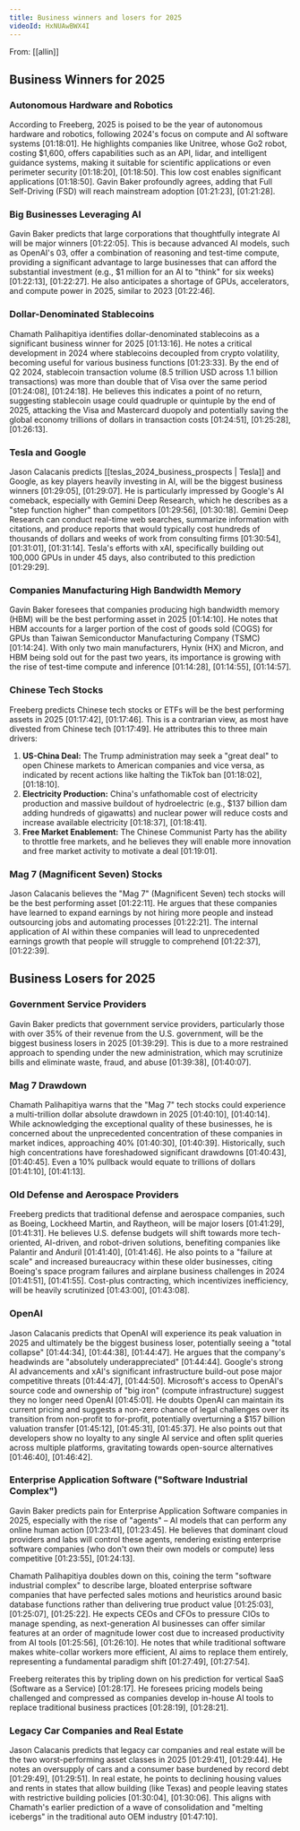 ```yaml
---
title: Business winners and losers for 2025
videoId: HxNUAwBWX4I
---
```


From: [[allin]] <br/> 

## Business Winners for 2025

### Autonomous Hardware and Robotics
According to Freeberg, 2025 is poised to be the year of autonomous hardware and robotics, following 2024's focus on compute and AI software systems <a class="yt-timestamp" data-t="01:18:01">[01:18:01]</a>. He highlights companies like Unitree, whose Go2 robot, costing $1,600, offers capabilities such as an API, lidar, and intelligent guidance systems, making it suitable for scientific applications or even perimeter security <a class="yt-timestamp" data-t="01:18:20">[01:18:20]</a>, <a class="yt-timestamp" data-t="01:18:50">[01:18:50]</a>. This low cost enables significant applications <a class="yt-timestamp" data-t="01:18:50">[01:18:50]</a>. Gavin Baker profoundly agrees, adding that Full Self-Driving (FSD) will reach mainstream adoption <a class="yt-timestamp" data-t="01:21:23">[01:21:23]</a>, <a class="yt-timestamp" data-t="01:21:28">[01:21:28]</a>.

### Big Businesses Leveraging AI
Gavin Baker predicts that large corporations that thoughtfully integrate AI will be major winners <a class="yt-timestamp" data-t="01:22:05">[01:22:05]</a>. This is because advanced AI models, such as OpenAI's 03, offer a combination of reasoning and test-time compute, providing a significant advantage to large businesses that can afford the substantial investment (e.g., $1 million for an AI to "think" for six weeks) <a class="yt-timestamp" data-t="01:22:13">[01:22:13]</a>, <a class="yt-timestamp" data-t="01:22:27">[01:22:27]</a>. He also anticipates a shortage of GPUs, accelerators, and compute power in 2025, similar to 2023 <a class="yt-timestamp" data-t="01:22:46">[01:22:46]</a>.

### Dollar-Denominated Stablecoins
Chamath Palihapitiya identifies dollar-denominated stablecoins as a significant business winner for 2025 <a class="yt-timestamp" data-t="01:13:16">[01:13:16]</a>. He notes a critical development in 2024 where stablecoins decoupled from crypto volatility, becoming useful for various business functions <a class="yt-timestamp" data-t="01:23:33">[01:23:33]</a>. By the end of Q2 2024, stablecoin transaction volume (8.5 trillion USD across 1.1 billion transactions) was more than double that of Visa over the same period <a class="yt-timestamp" data-t="01:24:08">[01:24:08]</a>, <a class="yt-timestamp" data-t="01:24:18">[01:24:18]</a>. He believes this indicates a point of no return, suggesting stablecoin usage could quadruple or quintuple by the end of 2025, attacking the Visa and Mastercard duopoly and potentially saving the global economy trillions of dollars in transaction costs <a class="yt-timestamp" data-t="01:24:51">[01:24:51]</a>, <a class="yt-timestamp" data-t="01:25:28">[01:25:28]</a>, <a class="yt-timestamp" data-t="01:26:13">[01:26:13]</a>.

### Tesla and Google
Jason Calacanis predicts [[teslas_2024_business_prospects | Tesla]] and Google, as key players heavily investing in AI, will be the biggest business winners <a class="yt-timestamp" data-t="01:29:05">[01:29:05]</a>, <a class="yt-timestamp" data-t="01:29:07">[01:29:07]</a>. He is particularly impressed by Google's AI comeback, especially with Gemini Deep Research, which he describes as a "step function higher" than competitors <a class="yt-timestamp" data-t="01:29:56">[01:29:56]</a>, <a class="yt-timestamp" data-t="01:30:18">[01:30:18]</a>. Gemini Deep Research can conduct real-time web searches, summarize information with citations, and produce reports that would typically cost hundreds of thousands of dollars and weeks of work from consulting firms <a class="yt-timestamp" data-t="01:30:54">[01:30:54]</a>, <a class="yt-timestamp" data-t="01:31:01">[01:31:01]</a>, <a class="yt-timestamp" data-t="01:31:14">[01:31:14]</a>. Tesla's efforts with xAI, specifically building out 100,000 GPUs in under 45 days, also contributed to this prediction <a class="yt-timestamp" data-t="01:29:29">[01:29:29]</a>.

### Companies Manufacturing High Bandwidth Memory
Gavin Baker foresees that companies producing high bandwidth memory (HBM) will be the best performing asset in 2025 <a class="yt-timestamp" data-t="01:14:10">[01:14:10]</a>. He notes that HBM accounts for a larger portion of the cost of goods sold (COGS) for GPUs than Taiwan Semiconductor Manufacturing Company (TSMC) <a class="yt-timestamp" data-t="01:14:24">[01:14:24]</a>. With only two main manufacturers, Hynix (HX) and Micron, and HBM being sold out for the past two years, its importance is growing with the rise of test-time compute and inference <a class="yt-timestamp" data-t="01:14:28">[01:14:28]</a>, <a class="yt-timestamp" data-t="01:14:55">[01:14:55]</a>, <a class="yt-timestamp" data-t="01:14:57">[01:14:57]</a>.

### Chinese Tech Stocks
Freeberg predicts Chinese tech stocks or ETFs will be the best performing assets in 2025 <a class="yt-timestamp" data-t="01:17:42">[01:17:42]</a>, <a class="yt-timestamp" data-t="01:17:46">[01:17:46]</a>. This is a contrarian view, as most have divested from Chinese tech <a class="yt-timestamp" data-t="01:17:49">[01:17:49]</a>. He attributes this to three main drivers:
1.  **US-China Deal:** The Trump administration may seek a "great deal" to open Chinese markets to American companies and vice versa, as indicated by recent actions like halting the TikTok ban <a class="yt-timestamp" data-t="01:18:02">[01:18:02]</a>, <a class="yt-timestamp" data-t="01:18:10">[01:18:10]</a>.
2.  **Electricity Production:** China's unfathomable cost of electricity production and massive buildout of hydroelectric (e.g., $137 billion dam adding hundreds of gigawatts) and nuclear power will reduce costs and increase available electricity <a class="yt-timestamp" data-t="01:18:37">[01:18:37]</a>, <a class="yt-timestamp" data-t="01:18:41">[01:18:41]</a>.
3.  **Free Market Enablement:** The Chinese Communist Party has the ability to throttle free markets, and he believes they will enable more innovation and free market activity to motivate a deal <a class="yt-timestamp" data-t="01:19:01">[01:19:01]</a>.

### Mag 7 (Magnificent Seven) Stocks
Jason Calacanis believes the "Mag 7" (Magnificent Seven) tech stocks will be the best performing asset <a class="yt-timestamp" data-t="01:22:11">[01:22:11]</a>. He argues that these companies have learned to expand earnings by not hiring more people and instead outsourcing jobs and automating processes <a class="yt-timestamp" data-t="01:22:21">[01:22:21]</a>. The internal application of AI within these companies will lead to unprecedented earnings growth that people will struggle to comprehend <a class="yt-timestamp" data-t="01:22:37">[01:22:37]</a>, <a class="yt-timestamp" data-t="01:22:39">[01:22:39]</a>.

## Business Losers for 2025

### Government Service Providers
Gavin Baker predicts that government service providers, particularly those with over 35% of their revenue from the U.S. government, will be the biggest business losers in 2025 <a class="yt-timestamp" data-t="01:39:29">[01:39:29]</a>. This is due to a more restrained approach to spending under the new administration, which may scrutinize bills and eliminate waste, fraud, and abuse <a class="yt-timestamp" data-t="01:39:38">[01:39:38]</a>, <a class="yt-timestamp" data-t="01:40:07">[01:40:07]</a>.

### Mag 7 Drawdown
Chamath Palihapitiya warns that the "Mag 7" tech stocks could experience a multi-trillion dollar absolute drawdown in 2025 <a class="yt-timestamp" data-t="01:40:10">[01:40:10]</a>, <a class="yt-timestamp" data-t="01:40:14">[01:40:14]</a>. While acknowledging the exceptional quality of these businesses, he is concerned about the unprecedented concentration of these companies in market indices, approaching 40% <a class="yt-timestamp" data-t="01:40:30">[01:40:30]</a>, <a class="yt-timestamp" data-t="01:40:39">[01:40:39]</a>. Historically, such high concentrations have foreshadowed significant drawdowns <a class="yt-timestamp" data-t="01:40:43">[01:40:43]</a>, <a class="yt-timestamp" data-t="01:40:45">[01:40:45]</a>. Even a 10% pullback would equate to trillions of dollars <a class="yt-timestamp" data-t="01:41:10">[01:41:10]</a>, <a class="yt-timestamp" data-t="01:41:13">[01:41:13]</a>.

### Old Defense and Aerospace Providers
Freeberg predicts that traditional defense and aerospace companies, such as Boeing, Lockheed Martin, and Raytheon, will be major losers <a class="yt-timestamp" data-t="01:41:29">[01:41:29]</a>, <a class="yt-timestamp" data-t="01:41:31">[01:41:31]</a>. He believes U.S. defense budgets will shift towards more tech-oriented, AI-driven, and robot-driven solutions, benefiting companies like Palantir and Anduril <a class="yt-timestamp" data-t="01:41:40">[01:41:40]</a>, <a class="yt-timestamp" data-t="01:41:46">[01:41:46]</a>. He also points to a "failure at scale" and increased bureaucracy within these older businesses, citing Boeing's space program failures and airplane business challenges in 2024 <a class="yt-timestamp" data-t="01:41:51">[01:41:51]</a>, <a class="yt-timestamp" data-t="01:41:55">[01:41:55]</a>. Cost-plus contracting, which incentivizes inefficiency, will be heavily scrutinized <a class="yt-timestamp" data-t="01:43:00">[01:43:00]</a>, <a class="yt-timestamp" data-t="01:43:08">[01:43:08]</a>.

### OpenAI
Jason Calacanis predicts that OpenAI will experience its peak valuation in 2025 and ultimately be the biggest business loser, potentially seeing a "total collapse" <a class="yt-timestamp" data-t="01:44:34">[01:44:34]</a>, <a class="yt-timestamp" data-t="01:44:38">[01:44:38]</a>, <a class="yt-timestamp" data-t="01:44:47">[01:44:47]</a>. He argues that the company's headwinds are "absolutely underappreciated" <a class="yt-timestamp" data-t="01:44:44">[01:44:44]</a>. Google's strong AI advancements and xAI's significant infrastructure build-out pose major competitive threats <a class="yt-timestamp" data-t="01:44:47">[01:44:47]</a>, <a class="yt-timestamp" data-t="01:44:50">[01:44:50]</a>. Microsoft's access to OpenAI's source code and ownership of "big iron" (compute infrastructure) suggest they no longer need OpenAI <a class="yt-timestamp" data-t="01:45:01">[01:45:01]</a>. He doubts OpenAI can maintain its current pricing and suggests a non-zero chance of legal challenges over its transition from non-profit to for-profit, potentially overturning a $157 billion valuation transfer <a class="yt-timestamp" data-t="01:45:12">[01:45:12]</a>, <a class="yt-timestamp" data-t="01:45:31">[01:45:31]</a>, <a class="yt-timestamp" data-t="01:45:37">[01:45:37]</a>. He also points out that developers show no loyalty to any single AI service and often split queries across multiple platforms, gravitating towards open-source alternatives <a class="yt-timestamp" data-t="01:46:40">[01:46:40]</a>, <a class="yt-timestamp" data-t="01:46:42">[01:46:42]</a>.

### Enterprise Application Software ("Software Industrial Complex")
Gavin Baker predicts pain for Enterprise Application Software companies in 2025, especially with the rise of "agents" – AI models that can perform any online human action <a class="yt-timestamp" data-t="01:23:41">[01:23:41]</a>, <a class="yt-timestamp" data-t="01:23:45">[01:23:45]</a>. He believes that dominant cloud providers and labs will control these agents, rendering existing enterprise software companies (who don't own their own models or compute) less competitive <a class="yt-timestamp" data-t="01:23:55">[01:23:55]</a>, <a class="yt-timestamp" data-t="01:24:13">[01:24:13]</a>.

Chamath Palihapitiya doubles down on this, coining the term "software industrial complex" to describe large, bloated enterprise software companies that have perfected sales motions and heuristics around basic database functions rather than delivering true product value <a class="yt-timestamp" data-t="01:25:03">[01:25:03]</a>, <a class="yt-timestamp" data-t="01:25:07">[01:25:07]</a>, <a class="yt-timestamp" data-t="01:25:22">[01:25:22]</a>. He expects CEOs and CFOs to pressure CIOs to manage spending, as next-generation AI businesses can offer similar features at an order of magnitude lower cost due to increased productivity from AI tools <a class="yt-timestamp" data-t="01:25:56">[01:25:56]</a>, <a class="yt-timestamp" data-t="01:26:10">[01:26:10]</a>. He notes that while traditional software makes white-collar workers more efficient, AI aims to replace them entirely, representing a fundamental paradigm shift <a class="yt-timestamp" data-t="01:27:49">[01:27:49]</a>, <a class="yt-timestamp" data-t="01:27:54">[01:27:54]</a>.

Freeberg reiterates this by tripling down on his prediction for vertical SaaS (Software as a Service) <a class="yt-timestamp" data-t="01:28:17">[01:28:17]</a>. He foresees pricing models being challenged and compressed as companies develop in-house AI tools to replace traditional business practices <a class="yt-timestamp" data-t="01:28:19">[01:28:19]</a>, <a class="yt-timestamp" data-t="01:28:21">[01:28:21]</a>.

### Legacy Car Companies and Real Estate
Jason Calacanis predicts that legacy car companies and real estate will be the two worst-performing asset classes in 2025 <a class="yt-timestamp" data-t="01:29:41">[01:29:41]</a>, <a class="yt-timestamp" data-t="01:29:44">[01:29:44]</a>. He notes an oversupply of cars and a consumer base burdened by record debt <a class="yt-timestamp" data-t="01:29:49">[01:29:49]</a>, <a class="yt-timestamp" data-t="01:29:51">[01:29:51]</a>. In real estate, he points to declining housing values and rents in states that allow building (like Texas) and people leaving states with restrictive building policies <a class="yt-timestamp" data-t="01:30:04">[01:30:04]</a>, <a class="yt-timestamp" data-t="01:30:06">[01:30:06]</a>. This aligns with Chamath's earlier prediction of a wave of consolidation and "melting icebergs" in the traditional auto OEM industry <a class="yt-timestamp" data-t="01:47:10">[01:47:10]</a>.